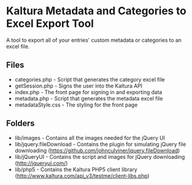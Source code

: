 Kaltura Metadata and Categories to Excel Export Tool
==================
A tool to export all of your entries' custom metadata or categories to an excel file. 

Files
-----

* categories.php - Script that generates the category excel file
* getSession.php - Signs the user into the Kaltura API
* index.php - The front page for signing in and exporting data
* metadata.php - Script that generates the metadata excel file
* metadataStyle.css - The styling for the front page

Folders
-------

* lib/images - Contains all the images needed for the jQuery UI
* lib/jquery.fileDownload - Contains the plugin for simulating jQuery file downloading
	(https://github.com/johnculviner/jquery.fileDownload)
* lib/jQueryUI - Contains the script and images for jQuery downloading
	(http://jqueryui.com/)
* lib/php5 - Contains the Kaltura PHP5 client library
	(http://www.kaltura.com/api_v3/testme/client-libs.php) 